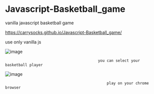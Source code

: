 # Javascript-Basketball_game
vanilla javascript basketball game


https://carrysocks.github.io/Javascript-Basketball_game/

use only vanilla js

![image](https://user-images.githubusercontent.com/39540655/142578518-9361a216-2fad-46e2-b553-71d22620fc19.png)

                                              you can select your basketball player


![image](https://user-images.githubusercontent.com/39540655/142578396-77861820-c0cc-448b-b432-0af6ba3bdacb.png)


                                                  play on your chrome browser

